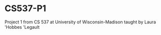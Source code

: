 CS537-P1
========

Project 1 from CS 537 at University of Wisconsin-Madison taught by Laura 'Hobbes 'Legault